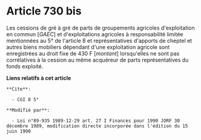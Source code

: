 # Article 730 bis

Les cessions de gré à gré de parts de groupements agricoles d'exploitation en commun [*GAEC*] et d'exploitations agricoles à
responsabilité limitée mentionnées au 5° de l'article 8 et représentatives d'apports de cheptel et autres biens mobiliers
dépendant d'une exploitation agricole sont enregistrées au droit fixe de 430 F [*montant*] lorsqu'elles ne sont pas
corrélatives à la cession au même acquéreur de parts représentatives du fonds exploité.

**Liens relatifs à cet article**

	**Cite**:

	  - CGI 8 5°

	**Modifié par**:

	  - Loi n°89-935 1989-12-29 art. 27 I Finances pour 1990 JORF 30 décembre 1989, modification directe incorporée dans l'édition du 15 juin 1990
